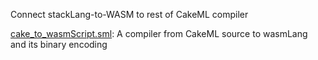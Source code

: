 Connect stackLang-to-WASM to rest of CakeML compiler

[cake_to_wasmScript.sml](cake_to_wasmScript.sml):
A compiler from CakeML source to wasmLang and its binary encoding
